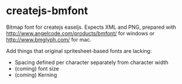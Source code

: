 # createjs-bmfont

Bitmap font for createjs easeljs. Expects XML and PNG, prepared with 
http://www.angelcode.com/products/bmfont/ for windows or http://www.bmglyph.com/ for mac.

Add things that original spritesheet-based fonts are lacking: 
- Spacing defined per character separately from character width
- (coming) font size
- (coming) Kerning
